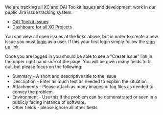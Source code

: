 We are tracking all XC and OAI Toolkit issues and development work in our puplic Jira issue tracking system.

  * [OAI Toolkit Issues ](http://extensiblecatalog.lib.rochester.edu:8080/browse/OAI)
  * [Dashboard for all XC Projects](http://extensiblecatalog.lib.rochester.edu:8080/secure/Dashboard.jspa)


You can view all open issues at the links above, but in order to create a new issue you must [login](http://extensiblecatalog.lib.rochester.edu:8080/login.jsp?os_destination=%2Fsecure%2FSignup%21default.jspa) as a user.    If this your first login simply follow the [sign up](http://extensiblecatalog.lib.rochester.edu:8080/secure/Signup!default.jspa) link.

Once you are logged in you should be able to see a "Create Issue" link in the upper right hand side of the page.   You will be given many fields to fill out, but please focus on the following:

  * Summary - A short and descriptive title to the issue
  * Description - Enter as much text as needed to explain the situation
  * Attachments - Please attach as many images or log files as needed to convey the problem.
  * Environment - Use this if the problem can be demonstrated or seen in a publicly facing instance of software.
  * Other fields - please ignore all other fields